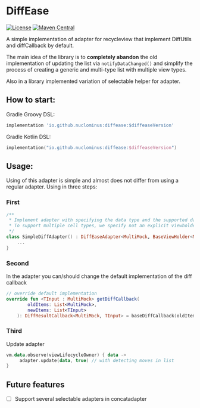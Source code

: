 # DiffEase

[![License](https://img.shields.io/badge/License-Apache%202.0-blue.svg)](https://github.com/Nuclominus/DiffEase?tab=Apache-2.0-1-ov-file)
[![Maven Central](https://img.shields.io/maven-central/v/io.github.nuclominus/diffease.svg?label=Maven%20Central)](https://central.sonatype.com/artifact/io.github.nuclominus/diffease)

A simple implementation of adapter for recycleview that implement DiffUtils and diffCallback by default.

The main idea of the library is to **completely abandon** the old implementation of updating the list via `notifyDataChanged()` and simplify the process of creating a generic and multi-type list with multiple view types.

Also in a library implemented variation of selectable helper for adapter.

## How to start:

Gradle Groovy DSL:
```groovy
implementation 'io.github.nuclominus:diffease:$diffeaseVersion'
```

Gradle Kotlin DSL:
```kotlin
implementation("io.github.nuclominus:diffease:$diffeaseVersion")
```

## Usage:

Using of this adapter is simple and almost does not differ from using a regular adapter. 
Using in three steps:

### First
```kotlin
/**
 * Implement adapter with specifying the data type and the supported data type. 
 * To support multiple cell types, we specify not an explicit viewholder type, but a generic one. 
 */
class SimpleDiffAdapter() : DiffEaseAdapter<MultiMock, BaseViewHolder<MultiMock>>() {
    ...
}
```

### Second
In the adapter you can/should change the default implementation of the diff callback

```kotlin
// override default implementation
override fun <TInput : MultiMock> getDiffCallback(
        oldItems: List<MultiMock>,
        newItems: List<TInput>
    ): DiffResultCallback<MultiMock, TInput> = baseDiffCallback(oldItems, newItems)
```

### Third
Update adapter

```kotlin
vm.data.observe(viewLifecycleOwner) { data ->
     adapter.update(data, true) // with detecting moves in list
}
```

## Future features
- [ ] Support several selectable adapters in concatadapter
